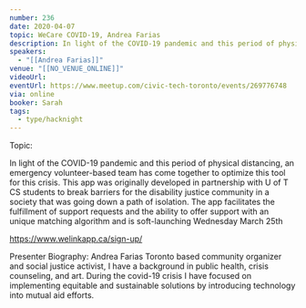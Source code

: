 ```yaml
---
number: 236
date: 2020-04-07
topic: WeCare COVID-19, Andrea Farias
description: In light of the COVID-19 pandemic and this period of physical distancing, an emergency volunteer-based team has come together to optimize this tool for this crisis. This app was originally developed in partnership with U of T CS students to break barriers for the disability justice community in a society that was going down a path of isolation. The app facilitates the fulfillment of support requests and the ability to offer support with an unique matching algorithm and is soft-launching Wednesday March 25th
speakers:
  - "[[Andrea Farias]]"
venue: "[[NO_VENUE_ONLINE]]"
videoUrl: 
eventUrl: https://www.meetup.com/civic-tech-toronto/events/269776748
via: online
booker: Sarah
tags:
  - type/hacknight
---
```


Topic:

In light of the COVID-19 pandemic and this period of physical distancing, an emergency volunteer-based team has come together to optimize this tool for this crisis. This app was originally developed in partnership with U of T CS students to break barriers for the disability justice community in a society that was going down a path of isolation. The app facilitates the fulfillment of support requests and the ability to offer support with an unique matching algorithm and is soft-launching Wednesday March 25th

https://www.welinkapp.ca/sign-up/

Presenter Biography:
Andrea Farias
Toronto based community organizer and social justice activist, I have a background in public health, crisis counseling, and art. During the covid-19 crisis I have focused on implementing equitable and sustainable solutions by introducing technology into mutual aid efforts.